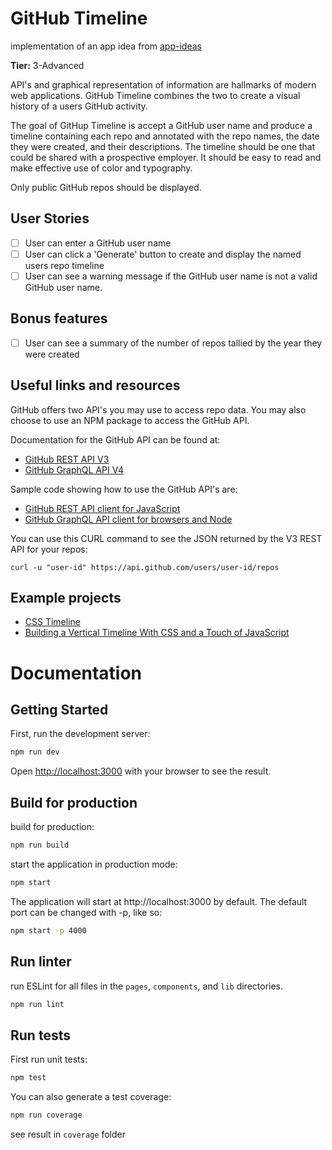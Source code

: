 # GitHub Timeline

implementation of an app idea from [app-ideas](https://github.com/florinpop17/app-ideas/blob/master/Projects/3-Advanced/GitHub-Timeline-App.md)


**Tier:** 3-Advanced

API's and graphical representation of information are hallmarks of modern
web applications. GitHub Timeline combines the two to create a visual history
of a users GitHub activity.

The goal of GitHup Timeline is accept a GitHub user name and produce a
timeline containing each repo and annotated with the repo names, the date
they were created, and their descriptions. The timeline should be one that
could be shared with a prospective employer. It should be easy to read and
make effective use of color and typography.

Only public GitHub repos should be displayed.

## User Stories

- [ ] User can enter a GitHub user name
- [ ] User can click a 'Generate' button to create and display the named
      users repo timeline
- [ ] User can see a warning message if the GitHub user name is not a valid
      GitHub user name.

## Bonus features

- [ ] User can see a summary of the number of repos tallied by the year they
      were created

## Useful links and resources

GitHub offers two API's you may use to access repo data. You may also choose
to use an NPM package to access the GitHub API.

Documentation for the GitHub API can be found at:

- [GitHub REST API V3](https://developer.github.com/v3/)
- [GitHub GraphQL API V4](https://developer.github.com/v4/)

Sample code showing how to use the GitHub API's are:

- [GitHub REST API client for JavaScript ](https://github.com/octokit/rest.js/)
- [GitHub GraphQL API client for browsers and Node](https://github.com/octokit/graphql.js)

You can use this CURL command to see the JSON returned by the V3 REST API for
your repos:

```
curl -u "user-id" https://api.github.com/users/user-id/repos
```

## Example projects

- [CSS Timeline](https://codepen.io/NilsWe/pen/FemfK)
- [Building a Vertical Timeline With CSS and a Touch of JavaScript](https://codepen.io/tutsplus/pen/QNeJgR)

# Documentation

## Getting Started

First, run the development server:

```bash
npm run dev
```

Open [http://localhost:3000](http://localhost:3000) with your browser to see the result.

## Build for production

build for production: 

```bash
npm run build
```

start the application in production mode: 
```bash
npm start
```
The application will start at http://localhost:3000 by default. The default port can be changed with -p, like so:
```bash
npm start -p 4000
```

## Run linter

run ESLint for all files in the `pages`, `components`, and `lib` directories.
```bash
npm run lint
```
## Run tests

First run unit tests:

```bash
npm test
```

You can also generate a test coverage:
```bash
npm run coverage
```
see result in `coverage` folder